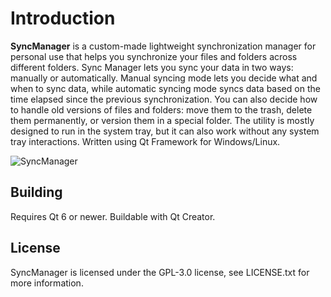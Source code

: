 # Introduction

**SyncManager** is a custom-made lightweight synchronization manager for personal use that helps you synchronize your files and folders across different folders. Sync Manager lets you sync your data in two ways: manually or automatically. Manual syncing mode lets you decide what and when to sync data, while automatic syncing mode syncs data based on the time elapsed since the previous synchronization. You can also decide how to handle old versions of files and folders: move them to the trash, delete them permanently, or version them in a special folder. The utility is mostly designed to run in the system tray, but it can also work without any system tray interactions. Written using Qt Framework for Windows/Linux.

![SyncManager](https://user-images.githubusercontent.com/5786770/207924637-b7baa56a-1426-4e6a-8d96-04e1b8379e26.png)

## Building
Requires Qt 6 or newer. Buildable with Qt Creator.

## License
SyncManager is licensed under the GPL-3.0 license, see LICENSE.txt for more information.

